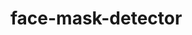# face-mask-detector

<img href="img1.png"/>
<img href="img2.png"/>
<img href="img3.png"/>
<img href="img4.png"/>
